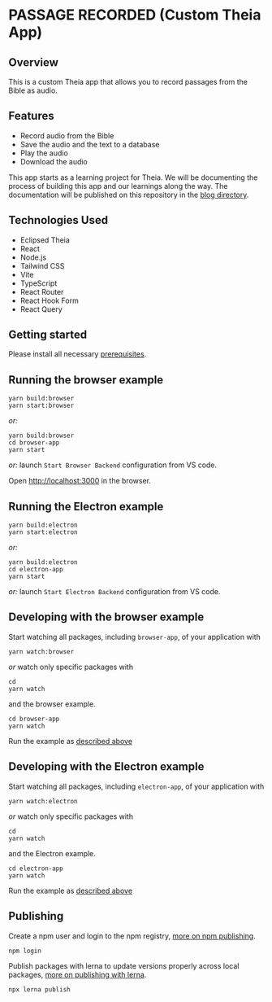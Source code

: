 # PASSAGE RECORDED (Custom Theia App)

## Overview

This is a custom Theia app that allows you to record passages from the Bible as audio.

## Features

- Record audio from the Bible
- Save the audio and the text to a database
- Play the audio
- Download the audio

This app starts as a learning project for Theia. We will be documenting the process of building this app and our learnings along the way. The documentation will be published on this repository in the [blog directory](blog).

## Technologies Used

- Eclipsed Theia
- React
- Node.js
- Tailwind CSS
- Vite
- TypeScript
- React Router
- React Hook Form
- React Query

## Getting started

Please install all necessary [prerequisites](https://github.com/eclipse-theia/theia/blob/master/doc/Developing.md#prerequisites).

## Running the browser example

    yarn build:browser
    yarn start:browser

*or:*

    yarn build:browser
    cd browser-app
    yarn start

*or:* launch `Start Browser Backend` configuration from VS code.

Open <http://localhost:3000> in the browser.

## Running the Electron example

    yarn build:electron
    yarn start:electron

*or:*

    yarn build:electron
    cd electron-app
    yarn start

*or:* launch `Start Electron Backend` configuration from VS code.

## Developing with the browser example

Start watching all packages, including `browser-app`, of your application with

    yarn watch:browser

*or* watch only specific packages with

    cd 
    yarn watch

and the browser example.

    cd browser-app
    yarn watch

Run the example as [described above](#running-the-browser-example)

## Developing with the Electron example

Start watching all packages, including `electron-app`, of your application with

    yarn watch:electron

*or* watch only specific packages with

    cd 
    yarn watch

and the Electron example.

    cd electron-app
    yarn watch

Run the example as [described above](#running-the-electron-example)

## Publishing

Create a npm user and login to the npm registry, [more on npm publishing](https://docs.npmjs.com/getting-started/publishing-npm-packages).

    npm login

Publish packages with lerna to update versions properly across local packages, [more on publishing with lerna](https://github.com/lerna/lerna#publish).

    npx lerna publish
